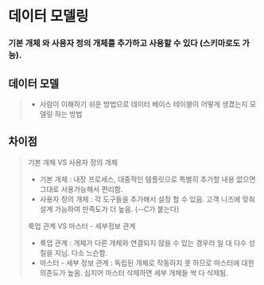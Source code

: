 # 데이터 모델링
### 기본 개체 와 사용자 정의 개체를 추가하고 사용할 수 있다 (스키마로도 가능).

## 데이터 모델
> - 사람이 이해하기 쉬운 방법으로 데이터 베이스 테이블이 어떻게 생겼는지 모델링 하는 방법

## 차이점
> 기본 개체 VS 사용자 정의 개체
> * 기본 개체 : 내장 프로세스, 대중적인 템플릿으로 특별히 추가할 내용 없으면 그대로 사용가능해서 편리함.
> * 사용자 정의 개체 : 각 도구들을 추가해서 설정 할 수 있음. 고객 니즈에 맞춰 설계 가능하여 만족도가 더 높음. (--C가 붙는다)
> 
> 룩업 관계 VS 마스터 - 세부정보 관계
> * 룩업 관계 : 개체가 다른 개체와 연결되지 않을 수 있는 경우라 일 대 다수 성질을 지님. 다소 느슨함.
> * 마스터 - 세부 정보 관계 : 독립된 개체로 작동하지 못 하므로 마스터에 대한 의존도가 높음. 심지어 마스터 삭제하면 세부 개체들 싹 다 삭제됨.
